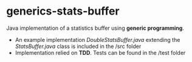 # generics-stats-buffer
Java implementation of a statistics buffer using **generic programming**. 
- An example implementation *DoubleStatsBuffer.java* extending the *StatsBuffer.java* class is included in the /src folder
- Implementation relied on **TDD**. Tests can be found in the /test folder 
